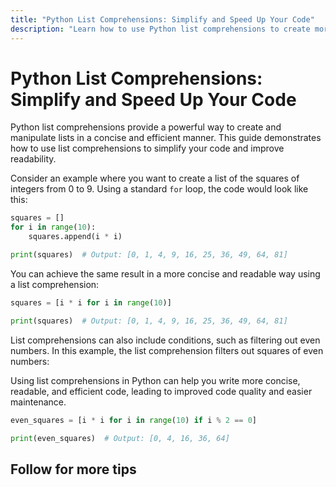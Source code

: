 ```yaml
---
title: "Python List Comprehensions: Simplify and Speed Up Your Code"
description: "Learn how to use Python list comprehensions to create more concise and efficient code. This guide provides an example and explanation of list comprehensions, highlighting how they can improve code readability and performance."
---
```


# Python List Comprehensions: Simplify and Speed Up Your Code

Python list comprehensions provide a powerful way to create and manipulate lists
in a concise and efficient manner. This guide demonstrates how to use list
comprehensions to simplify your code and improve readability.

Consider an example where you want to create a list of the squares of integers
from 0 to 9. Using a standard `for` loop, the code would look like this:

```python
squares = []
for i in range(10):
    squares.append(i * i)

print(squares)  # Output: [0, 1, 4, 9, 16, 25, 36, 49, 64, 81]
```

You can achieve the same result in a more concise and readable way using a list
comprehension:

```python
squares = [i * i for i in range(10)]

print(squares)  # Output: [0, 1, 4, 9, 16, 25, 36, 49, 64, 81]
```

List comprehensions can also include conditions, such as filtering out even
numbers. In this example, the list comprehension filters out squares of even
numbers:

Using list comprehensions in Python can help you write more concise, readable,
and efficient code, leading to improved code quality and easier maintenance.

```python
even_squares = [i * i for i in range(10) if i % 2 == 0]

print(even_squares)  # Output: [0, 4, 16, 36, 64]
```

## Follow for more tips
